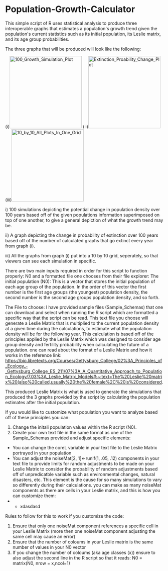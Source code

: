 # Population-Growth-Calculator
 This simple script of R uses statistical analysis to produce three interoperable graphs that estimates a population's growth trend given the population's current statistics such as its initial population, its Leslie matrix, and its age group probabilities.

The three graphs that will be produced will look like the following: 

(i)<img width="230" alt="100_Growth_Simulation_Plot" src="https://github.com/AmbikaiSasitharan/Population-Growth-Calculator/assets/140208293/1aae5d41-c453-4880-b716-0a372fe37826"> (ii)<img width="230" alt="Extinction_Proability_Change_Plot" src="https://github.com/AmbikaiSasitharan/Population-Growth-Calculator/assets/140208293/c050c6fa-7aa5-43a6-b840-d57b2c063339"> (iii)<img width="230" alt="10_by_10_All_Plots_In_One_Grid" src="https://github.com/AmbikaiSasitharan/Population-Growth-Calculator/assets/140208293/b8beb06d-e594-44f0-9c42-c39dedd2284f"> 

i) 100 simulations depicting the potential change in population density over 100 years based off of the given populations information superimposed on top of one another, to give a general depiction of what the growth trend may be.

ii) A graph depicting the change in probability of extinction over 100 years based off of the number of calculated graphs that go extinct every year from graph (i). 

iii) All the graphs from graph (i) put into a 10 by 10 grid, seperately, so that viewers can see each simulation in specific.

There are two main inputs required in order for this script to function properly: N0 and a formatted file one chooses from their file explorer: 
The initial population (N0): 
This is a vector that stores the initial population of each age group of the population. In the order of this vector the first number is the first age groups (the youngest) population density, the second number is the second age groups population density, and so forth. 

The File to choose: 
I have provided sample files (Sample_Schemas) that one can download and select when running the R script which are formatted a specific way that the script can be read. This text file you choose will generate a Leslie Matrix that is multiplied to the current population density at a given time during the calculations, to estimate what the population density will be for the following year. This calculation is based off of the principles applied by the Leslie Matrix which was designed to consider age group density and fertility probability when calculating the future of a population. one can read about the format of a Leslie Matrix and how it works in the reference link: 
https://bio.libretexts.org/Courses/Gettysburg_College/02%3A_Principles_of_Ecology_-_Gettysburg_College_ES_211/07%3A_A_Quantitative_Approach_to_Population_Ecology/7.03%3A_Leslie_Matrix_Models#:~:text=The%20Leslie%20matrix%20(also%20called,usually%20the%20female%2C%20is%20considered.

This produced Leslie Matrix is what is used to generate the simulations that produced the 3 graphs provided by the script by calculating the population estimates after the initial population.  

If you would like to customize what population you want to analyze based off of these principles you can:
1. Change the initali population values within the R script (N0).
2. Create your own text file in the same format as one of the Sample_Schemas provided and adjust specific elements:
-    You can change the coreL variable in your text file to the Leslie Matrix portrayed in your population
-    You can adjust the noiseMat[2, 1]<-runif(1, .05, .12) components in your text file to provide limits for random adjustments to be made on your Leslie Matrix to consider the probability of random adjustments based off of unpredicatble variable such as environmental changes, natural disasters, etc. This element is the cause for so many simulations to vary so differently during their calculations. you can make as many noiseMat components as there are cells in your Leslie matrix, and this is how you can customize them:
- - xdasdasd    

Rules to follow for this to work if you customize the code: 
1. Ensure that only one noiseMat component references a specific cell in your Leslie Matrix (more then one noiseMat component adjusting the same cell may cause an error)
2. Ensure that the number of coloums in your Leslie matrix is the same number of values in your N0 vector
3. If you change the number of coloums (aka age classes (x)) ensure to also adjust the second line in the R script so that it reads: N0 = matrix(N0, nrow = x,ncol=1)

